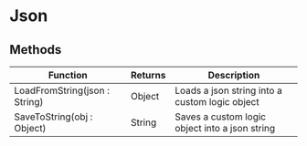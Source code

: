 # Json
## Methods
|Function|Returns|Description|
|---|---|---|
|LoadFromString(json : String)|Object|Loads a json string into a custom logic object|
|SaveToString(obj : Object)|String|Saves a custom logic object into a json string|
